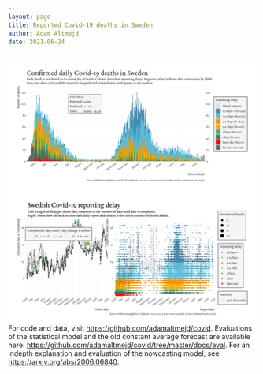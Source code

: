 ```yaml
---
layout: page
title: Reported Covid-19 deaths in Sweden
author: Adam Altmejd
date: 2021-06-24
---
```


![Graph of Swedish Covid-19 deaths with reporting delay.](deaths_lag_sweden_2021-06-24.png "Swedish Covid-19 deaths.")
![Graph of Swedish Covid-19 reporting delay in daily deaths.](lag_trend_sweden_2021-06-24.png "Trend in Swedish Covid-19 mortality reporting delay.")
For code and data, visit <https://github.com/adamaltmejd/covid>.
Evaluations of the statistical model and the old constant average forecast are available here: <https://github.com/adamaltmejd/covid/tree/master/docs/eval>.
For an indepth explanation and evaluation of the nowcasting model, see <https://arxiv.org/abs/2006.06840>.
